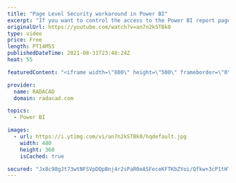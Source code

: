 ```yaml
---
title: "Page Level Security workaround in Power BI"
excerpt: "If you want to control the access to the Power BI report pages (or tabs) in a way that some users see some pages, and some others see other pages, we need something called page-level security. However, Power BI, as of today, doesn’t support visual-level or page-level security. There is a workaround to"
originalUrl: https://youtube.com/watch?v=an7n2kSTBk0
type: video
price: Free
length: PT14M5S
publishedDateTime: 2021-08-31T23:48:24Z
heat: 55

featuredContent: "<iframe width=\"800\" height=\"500\" frameborder=\"0\" src=\"https://www.youtube.com/embed/an7n2kSTBk0\" allow=\"accelerometer; autoplay; encrypted-media; gyroscope; picture-in-picture\" allowfullscreen></iframe>"

provider:
  name: RADACAD
  domain: radacad.com

topics:
  - Power BI

images:
  - url: https://i.ytimg.com/vi/an7n2kSTBk0/hqdefault.jpg
    width: 480
    height: 360
    isCached: true

secured: "Jx8c98gJt73wtNFSVpDQpBnj4r2sPaR0eASFeceKFTKbZYoi/Qfkw+3cP1tHTSveXO3F75mczwOZbJ7Uxc3x/Zz9IHQJxC8G2swSfknWCWFefBczQWK4XPTWR/WWbNJYcMQN4ZUoT6zao4149jXjEEtLkO3/EJEsb8nBEqQ9Wv28QDEIfuiFxFidDoAkbyyimivgtZbXwkuLyOP3BkFw1tX6ZBZgrxpTk9ICBbcWPr+nBuxjCkKpmMYoY1eFqRDtWvBgZZB7CObTBrigWdhHo55VruNPO0i1VUN9JfyNkPm1McrQRebMO1yDgkoTudBarUmQ7o3EhHaoCueSMnoogzvWu7kJLecEAuiFeEsLN+yNrw+lIJ382j+C8ra09krrM8IeMTJZW8ldICZXQeFQUGOKDd3UaAVDeSzNo0jztXM=;TySamJnsHCBbfCxE4XXefw=="
---
```



